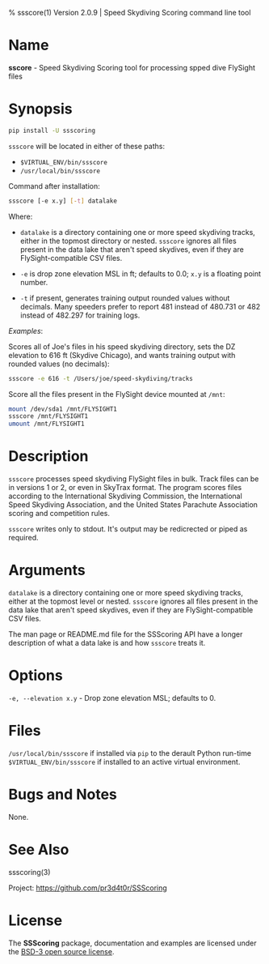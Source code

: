 % ssscore(1) Version 2.0.9 | Speed Skydiving Scoring command line tool

Name
====

**sscore** - Speed Skydiving Scoring tool for processing spped dive FlySight
files


Synopsis
========
```bash
pip install -U ssscoring
```

`ssscore` will be located in either of these paths:

- `$VIRTUAL_ENV/bin/ssscore`
- `/usr/local/bin/ssscore`

Command after installation:

```bash
ssscore [-e x.y] [-t] datalake
```

Where:
- `datalake` is a directory containing one or more speed skydiving tracks,
  either in the topmost directory or nested.  `ssscore` ignores all files present
  in the data lake that aren't speed skydives, even if they are
  FlySight-compatible CSV files.

- `-e` is drop zone elevation MSL in ft; defaults to 0.0; `x.y` is a floating
  point number.

- `-t` if present, generates training output rounded values without decimals.
  Many speeders prefer to report 481 instead of 480.731 or 482 instead of
  482.297 for training logs.

_Examples_:

Scores all of Joe's files in his speed skydiving directory, sets the DZ
elevation to 616 ft (Skydive Chicago), and wants training output with rounded
values (no decimals):

```bash
ssscore -e 616 -t /Users/joe/speed-skydiving/tracks
```

Score all the files present in the FlySight device mounted at `/mnt`:

```bash
mount /dev/sda1 /mnt/FLYSIGHT1
ssscore /mnt/FLYSIGHT1
umount /mnt/FLYSIGHT1
```


Description
===========
`ssscore` processes speed skydiving FlySight files in bulk.  Track files can
be in versions 1 or 2, or even in SkyTrax format.  The program scores files
according to the International Skydiving Commission, the International Speed
Skydiving Association, and the United States Parachute Association scoring and
competition rules.

`ssscore` writes only to stdout.  It's output may be redicrected or piped as
required.


Arguments
=========
`datalake` is a directory containing one or more speed skydiving tracks,
either at the topmost level or nested.  `ssscore` ignores all files present in
the data lake that aren't speed skydives, even if they are FlySight-compatible
CSV files.

The man page or README.md file for the SSScoring API have a longer description
of what a data lake is and how `ssscore` treats it.


Options
========
`-e, --elevation x.y` - Drop zone elevation MSL; defaults to 0.


Files
=====
`/usr/local/bin/ssscore` if installed via `pip` to the derault Python run-time
`$VIRTUAL_ENV/bin/ssscore` if installed to an active virtual environment.


Bugs and Notes
==============
None.


See Also
========
ssscoring(3)

Project:  https://github.com/pr3d4t0r/SSScoring


License
=======
The **SSScoring** package, documentation and examples are licensed under the
[BSD-3 open source license](https://github.com/pr3d4t0r/SSScoring/blob/master/LICENSE.txt).

